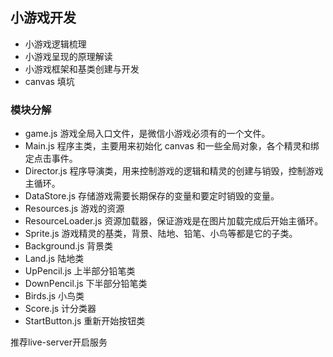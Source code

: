 ## 小游戏开发
- 小游戏逻辑梳理
- 小游戏呈现的原理解读
- 小游戏框架和基类创建与开发
- canvas 填坑

### 模块分解
- game.js 游戏全局入口文件，是微信小游戏必须有的一个文件。
- Main.js 程序主类，主要用来初始化 canvas 和一些全局对象，各个精灵和绑定点击事件。
- Director.js 程序导演类，用来控制游戏的逻辑和精灵的创建与销毁，控制游戏主循环。
- DataStore.js 存储游戏需要长期保存的变量和要定时销毁的变量。
- Resources.js 游戏的资源
- ResourceLoader.js 资源加载器，保证游戏是在图片加载完成后开始主循环。
- Sprite.js 游戏精灵的基类，背景、陆地、铅笔、小鸟等都是它的子类。
- Background.js 背景类
- Land.js 陆地类
- UpPencil.js 上半部分铅笔类
- DownPencil.js 下半部分铅笔类
- Birds.js 小鸟类
- Score.js 计分类器
- StartButton.js 重新开始按钮类

推荐live-server开启服务